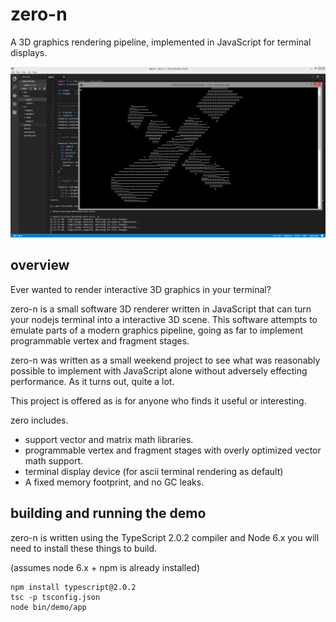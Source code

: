 # zero-n

A 3D graphics rendering pipeline, implemented in JavaScript for terminal displays.

![alt tag](./demo/screen.png)

## overview

Ever wanted to render interactive 3D graphics in your terminal?

zero-n is a small software 3D renderer written in JavaScript that 
can turn your nodejs terminal into a interactive 3D scene. This software 
attempts to emulate parts of a modern graphics pipeline, going as far 
to implement programmable vertex and fragment stages.

zero-n was written as a small weekend project to see what was 
reasonably possible to implement with JavaScript alone without
adversely effecting performance. As it turns out, quite a lot.

This project is offered as is for anyone who finds it useful
or interesting.

zero includes.
- support vector and matrix math libraries.
- programmable vertex and fragment stages with overly optimized vector math support.
- terminal display device (for ascii terminal rendering as default)
- A fixed memory footprint, and no GC leaks.

## building and running the demo

zero-n is written using the TypeScript 2.0.2 compiler and Node 6.x you will need to install
these things to build.

(assumes node 6.x + npm is already installed)

```
npm install typescript@2.0.2
tsc -p tsconfig.json
node bin/demo/app
```


